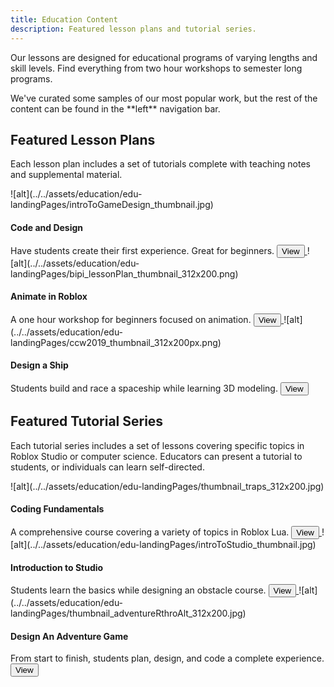 ```yaml
---
title: Education Content
description: Featured lesson plans and tutorial series.
---
```


Our lessons are designed for educational programs of varying lengths and skill levels. Find everything from two hour workshops to semester long programs.

<Alert severity="info">
We've curated some samples of our most popular work, but the rest of the content can be found in the **left** navigation bar.
</Alert>

## Featured Lesson Plans

Each lesson plan includes a set of tutorials complete with teaching notes and supplemental material.

<Grid container spacing={4}>

<Grid item xs={4} lg={4}>
![alt](../../assets/education/edu-landingPages/introToGameDesign_thumbnail.jpg)
<h4>Code and Design</h4>
Have students create their first experience. Great for beginners.
<a href="../../education/lesson-plans/intro-to-game-and-coding.md">
<Button variant="text">View</Button>
</a>
</Grid>

<Grid item xs={4} lg={4}>
![alt](../../assets/education/edu-landingPages/bipi_lessonPlan_thumbnail_312x200.png)
<h4>Animate in Roblox</h4>
A one hour workshop for beginners focused on animation.
<a href="../../education/lesson-plans/animate-in-roblox-lesson.md">
<Button variant="text">View</Button>
</a>
</Grid>

<Grid item xs={4} lg={4}>
![alt](../../assets/education/edu-landingPages/ccw2019_thumbnail_312x200px.png)
<h4>Design a Ship</h4>
Students build and race a spaceship while learning 3D modeling.
<a href="../../education/lesson-plans/galactic-speedway-lesson.md">
<Button variant="text">View</Button>
</a>
</Grid>

</Grid>

## Featured Tutorial Series

Each tutorial series includes a set of lessons covering specific topics in Roblox Studio or computer science. Educators can present a tutorial to students, or individuals can learn self-directed.

<Grid container spacing={4}>

<Grid item xs={4} lg={4}>
![alt](../../assets/education/edu-landingPages/thumbnail_traps_312x200.jpg)
<h4>Coding Fundamentals </h4>
A comprehensive course covering a variety of topics in Roblox Lua.
<a href="../../tutorials/fundamentals/coding-1/coding-fundamentals.md">
<Button variant="text">View</Button>
</a>
</Grid>

<Grid item xs={4} lg={4}>
![alt](../../assets/education/edu-landingPages/introToStudio_thumbnail.jpg)
<h4>Introduction to Studio</h4>
Students learn the basics while designing an obstacle course.
<a href="../../tutorials/first-experience/index.md">
<Button variant="text">View</Button>
</a>
</Grid>

<Grid item xs={4} lg={4}>
![alt](../../assets/education/edu-landingPages/thumbnail_adventureRthroAlt_312x200.jpg)
<h4>Design An Adventure Game</h4>
From start to finish, students plan, design, and code a complete experience.
<a href="../../education/adventure-game-series/landing.md">
<Button variant="text">View</Button>
</a>
</Grid>

</Grid>
